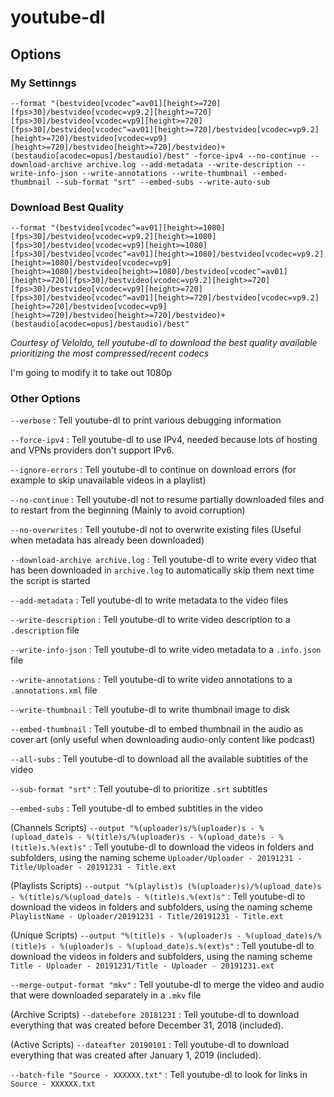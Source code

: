 # youtube-dl

## Options

### My Settinngs

```shell
--format "(bestvideo[vcodec^=av01][height>=720][fps>30]/bestvideo[vcodec=vp9.2][height>=720][fps>30]/bestvideo[vcodec=vp9][height>=720][fps>30]/bestvideo[vcodec^=av01][height>=720]/bestvideo[vcodec=vp9.2][height>=720]/bestvideo[vcodec=vp9][height>=720]/bestvideo[height>=720]/bestvideo)+(bestaudio[acodec=opus]/bestaudio)/best" -force-ipv4 --no-continue --download-archive archive.log --add-metadata --write-description --write-info-json --write-annotations --write-thumbnail --embed-thumbnail --sub-format "srt" --embed-subs --write-auto-sub
```

### Download Best Quality

```shell
--format "(bestvideo[vcodec^=av01][height>=1080][fps>30]/bestvideo[vcodec=vp9.2][height>=1080][fps>30]/bestvideo[vcodec=vp9][height>=1080][fps>30]/bestvideo[vcodec^=av01][height>=1080]/bestvideo[vcodec=vp9.2][height>=1080]/bestvideo[vcodec=vp9][height>=1080]/bestvideo[height>=1080]/bestvideo[vcodec^=av01][height>=720][fps>30]/bestvideo[vcodec=vp9.2][height>=720][fps>30]/bestvideo[vcodec=vp9][height>=720][fps>30]/bestvideo[vcodec^=av01][height>=720]/bestvideo[vcodec=vp9.2][height>=720]/bestvideo[vcodec=vp9][height>=720]/bestvideo[height>=720]/bestvideo)+(bestaudio[acodec=opus]/bestaudio)/best"
```
_Courtesy of Veloldo, tell youtube-dl to download the best quality available prioritizing the most compressed/recent codecs_

I'm going to modify it to take out 1080p

### Other Options

`--verbose` : Tell youtube\-dl to print various debugging information

`--force-ipv4` : Tell youtube\-dl to use IPv4, needed because lots of hosting and VPNs providers don't support IPv6.

`--ignore-errors` : Tell youtube\-dl to continue on download errors (for example to skip unavailable videos in a playlist)

`--no-continue` : Tell youtube\-dl not to resume partially downloaded files and to restart from the beginning (Mainly to avoid corruption)

`--no-overwrites` : Tell youtube\-dl not to overwrite existing files (Useful when metadata has already been downloaded)

`--download-archive archive.log` : Tell youtube\-dl to write every video that has been downloaded in `archive.log` to automatically skip them next time the script is started

`--add-metadata` : Tell youtube\-dl to write metadata to the video files

`--write-description` : Tell youtube\-dl to write video description to a `.description` file

`--write-info-json` : Tell youtube\-dl to write video metadata to a `.info.json` file

`--write-annotations` : Tell youtube\-dl to write video annotations to a `.annotations.xml` file

`--write-thumbnail` : Tell youtube\-dl to write thumbnail image to disk

`--embed-thumbnail` : Tell youtube\-dl to embed thumbnail in the audio as cover art (only useful when downloading audio\-only content like podcast)

`--all-subs` : Tell youtube\-dl to download all the available subtitles of the video

`--sub-format "srt"` : Tell youtube\-dl to prioritize `.srt` subtitles

`--embed-subs` : Tell youtube\-dl to embed subtitles in the video

(Channels Scripts) `--output "%(uploader)s/%(uploader)s - %(upload_date)s - %(title)s/%(uploader)s - %(upload_date)s - %(title)s.%(ext)s"` : Tell youtube\-dl to download the videos in folders and subfolders, using the naming scheme `Uploader/Uploader - 20191231 - Title/Uploader - 20191231 - Title.ext`

(Playlists Scripts) `--output "%(playlist)s (%(uploader)s)/%(upload_date)s - %(title)s/%(upload_date)s - %(title)s.%(ext)s"` : Tell youtube\-dl to download the videos in folders and subfolders, using the naming scheme `PlaylistName - Uploader/20191231 - Title/20191231 - Title.ext`

(Unique Scripts) `--output "%(title)s - %(uploader)s - %(upload_date)s/%(title)s - %(uploader)s - %(upload_date)s.%(ext)s"` : Tell youtube\-dl to download the videos in folders and subfolders, using the naming scheme `Title - Uploader - 20191231/Title - Uploader - 20191231.ext`

`--merge-output-format "mkv"` : Tell youtube\-dl to merge the video and audio that were downloaded separately in a `.mkv` file

(Archive Scripts) `--datebefore 20181231` : Tell youtube\-dl to download everything that was created before December 31, 2018 (included).

(Active Scripts) `--dateafter 20190101` : Tell youtube\-dl to download everything that was created after January 1, 2019 (included).

`--batch-file "Source - XXXXXX.txt"` : Tell youtube\-dl to look for links in `Source - XXXXXX.txt`
